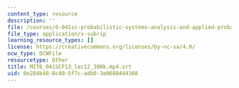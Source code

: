 ```yaml
---
content_type: resource
description: ''
file: /courses/6-041sc-probabilistic-systems-analysis-and-applied-probability-fall-2013/0e284b488c405f7cadb03e0688444368_MIT6_041SCF13_lec12_300k.mp4.vtt
file_type: application/x-subrip
learning_resource_types: []
license: https://creativecommons.org/licenses/by-nc-sa/4.0/
ocw_type: OCWFile
resourcetype: Other
title: MIT6_041SCF13_lec12_300k.mp4.srt
uid: 0e284b48-8c40-5f7c-adb0-3e0688444368
---
```

